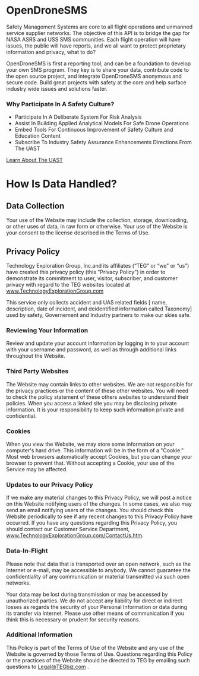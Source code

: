 # OpenDroneSMS

Safety Management Systems are core to all flight operations and unmanned service supplier networks.  The objective of this API is to bridge the gap for NASA ASRS and USS SMS communities.  Each flight operation will have issues, the public will have reports, and we all want to protect proprietary information and privacy, what to do? 

OpenDroneSMS is first a reporting tool, and can be a foundation to develop your own SMS program.  They key is to share your data, contribute code to the open source project, and integrate OpenDroneSMS anonymous and secure code.  Build great projects with safety at the core and help surface industry wide issues and solutions faster. 
 
### Why Participate In A Safety Culture?
* Participate In A Deliberate System For Risk Analysis
* Assist In Building Applied Analytical Models For Safe Drone Operations
* Embed Tools For Continuous Improvement of Safety Culture and Education Content
* Subscribe To Industry Safety Assurance Enhancements Directions From The UAST

[Learn About The UAST](https://unmannedaircraftsafetyteam.org/)



# How Is Data Handled?
## Data Collection
Your use of the Website may include the collection, storage, downloading, or other uses of data, in raw form or otherwise.  Your use of the Website is your consent to the license described in the Terms of Use.  

## Privacy Policy
Technology Exploration Group, Inc.and its affiliates (“TEG” or “we” or “us”) have created this privacy policy (this "Privacy Policy") in order to demonstrate its commitment to user, visitor, subscriber, and customer privacy with regard to the TEG websites located at www.TechnologyExplorationGroup.com

This service only collects accident and UAS related fields [ name, description, date of incident, and deidentified information called Taxonomy] used by safety, Governement and Industry partners to make our skies safe.

### Reviewing Your Information
Review and update your account information by logging in to your account with your username and password, as well as through additional links throughout the Website. 

### Third Party Websites
The Website may contain links to other websites.  We are not responsible for the privacy practices or the content of these other websites.  You will need to check the policy statement of these others websites to understand their policies.  When you access a linked site you may be disclosing private information. It is your responsibility to keep such information private and confidential.

### Cookies
When you view the Website, we may store some information on your computer's hard drive. This information will be in the form of a "Cookie." Most web browsers automatically accept Cookies, but you can change your browser to prevent that. Without accepting a Cookie, your use of the Service may be affected. 

### Updates to our Privacy Policy 
If we make any material changes to this Privacy Policy, we will post a notice on this Website notifying users of the changes. In some cases, we also may send an email notifying users of the changes. You should check this Website periodically to see if any recent changes to this Privacy Policy have occurred.
If you have any questions regarding this Privacy Policy, you should contact our Customer Service Department, www.TechnologyExplorationGroup.com/ContactUs.htm. 

### Data-In-Flight
Please note that data that is transported over an open network, such as the Internet or e-mail, may be accessible to anybody. We cannot guarantee the confidentiality of any communication or material transmitted via such open networks. 

Your data may be lost during transmission or may be accessed by unauthorized parties. We do not accept any liability for direct or indirect losses as regards the security of your Personal Information or data during its transfer via Internet. Please use other means of communication if you think this is necessary or prudent for security reasons. 
### Additional Information
This Policy is part of the Terms of Use of the Website and any use of the Website is governed by those Terms of Use. Questions regarding this Policy or the practices of the Website should be directed to  TEG by emailing such questions to Legal@TEGbiz.com
. 
